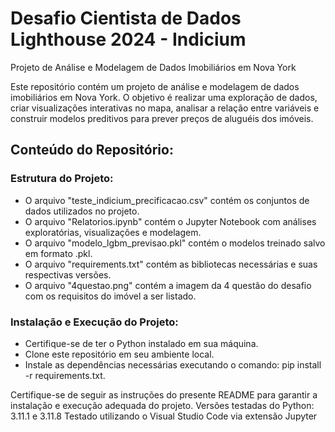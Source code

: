 # Desafio Cientista de Dados Lighthouse 2024 - Indicium
Projeto de Análise e Modelagem de Dados Imobiliários em Nova York

Este repositório contém um projeto de análise e modelagem de dados imobiliários em Nova York. O objetivo é realizar uma exploração de dados, criar visualizações interativas no mapa, analisar a relação entre variáveis e construir modelos preditivos para prever preços de aluguéis dos imóveis.

## Conteúdo do Repositório:

### Estrutura do Projeto:
- O arquivo "teste_indicium_precificacao.csv" contém os conjuntos de dados utilizados no projeto.
- O arquivo "Relatorios.ipynb" contém o Jupyter Notebook com análises exploratórias, visualizações e modelagem.
- O arquivo "modelo_lgbm_previsao.pkl" contém o modelos treinado salvo em formato .pkl.
- O arquivo "requirements.txt" contém as bibliotecas necessárias e suas respectivas versões.
- O arquivo "4questao.png" contém a imagem da 4 questão do desafio com os requisitos do imóvel a ser listado.

### Instalação e Execução do Projeto:
- Certifique-se de ter o Python instalado em sua máquina.
- Clone este repositório em seu ambiente local.
- Instale as dependências necessárias executando o comando: pip install -r requirements.txt.

Certifique-se de seguir as instruções do presente README para garantir a instalação e execução adequada do projeto.
Versões testadas do Python: 3.11.1 e 3.11.8
Testado utilizando o Visual Studio Code via extensão Jupyter

